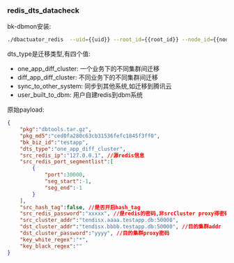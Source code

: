 ### redis_dts_datacheck
bk-dbmon安装:
```sh
./dbactuator_redis  --uid={{uid}} --root_id={{root_id}} --node_id={{node_id}} --version_id={{version_id}} --atom-job-list="redis_dts_datarepaire"  --payload='{{payload_base64}}'
```

dts_type是迁移类型,有四个值:
- one_app_diff_cluster: 一个业务下的不同集群间迁移
- diff_app_diff_cluster: 不同业务下的不同集群间迁移
- sync_to_other_system: 同步到其他系统,如迁移到腾讯云
- user_built_to_dbm: 用户自建redis到dbm系统

原始payload:
```json
{
    "pkg":"dbtools.tar.gz",
    "pkg_md5":"ced0fa280c63cb31536fefc1845f3ff0",
    "bk_biz_id":"testapp",
    "dts_type":"one_app_diff_cluster",
    "src_redis_ip":"127.0.0.1", //源redis信息
    "src_redis_port_segmentlist":[
        {
            "port":30000,
            "seg_start":-1,
            "seg_end":-1
        }
    ],
    "src_hash_tag":false, //是否开启hash_tag
    "src_redis_password":"xxxxx", //是redis的密码,非srcCluster proxy得密码
    "src_cluster_addr":"tendisx.aaaa.testapp.db:50000", 
    "dst_cluster_addr":"tendisx.bbbb.testapp.db:50000", //目的集群addr
    "dst_cluster_password":"yyyy", //目的集群proxy密码 
    "key_white_regex":"*",
    "key_black_regex":""
}
```